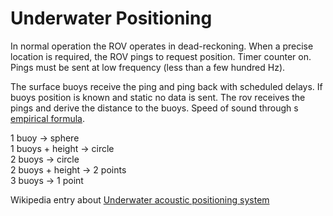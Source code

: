# Underwater Positioning
In normal operation the ROV operates in dead-reckoning. When a precise location is required, the ROV pings to request position. Timer counter on. Pings must be sent at low frequency (less than a few hundred Hz).

The surface buoys receive the ping and ping back with scheduled delays. If buoys position is known and static no data is sent. The rov receives the pings and derive the distance to the buoys. Speed of sound through s
[empirical formula](https://en.wikipedia.org/wiki/Speed_of_sound#Seawater).

1 buoy -> sphere  
1 buoys + height -> circle  
2 buoys -> circle  
2 buoys + height -> 2 points  
3 buoys -> 1 point

Wikipedia entry about [Underwater acoustic positioning system](https://en.wikipedia.org/wiki/Underwater_acoustic_positioning_system)
